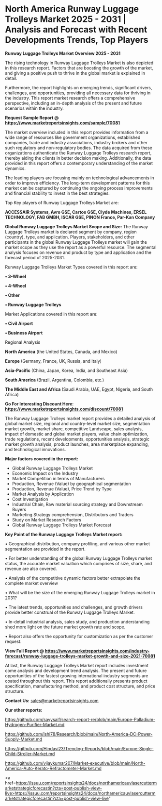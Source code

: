 # North America Runway Luggage Trolleys Market 2025 - 2031 | Analysis and Forecast with Recent Developments Trends, Top Players

<Strong> Runway Luggage Trolleys Market Overview 2025 - 2031</strong>

The rising technology in Runway Luggage Trolleys Market is also depicted in this research report. Factors that are boosting the growth of the market, and giving a positive push to thrive in the global market is explained in detail.

Furthermore, the report highlights on emerging trends, significant drivers, challenges, and opportunities, providing all necessary data for thriving in the industry. This report market research offers a comprehensive perspective, including an in-depth analysis of the present and future scenarios within the industry.

<strong>Request Sample Report @ <a href=https://www.marketreportsinsights.com/sample/70081>https://www.marketreportsinsights.com/sample/70081</a></strong>

The market overview included in this report provides information from a wide range of resources like government organizations, established companies, trade and industry associations, industry brokers and other such regulatory and non-regulatory bodies. The data acquired from these organizations authenticate the Runway Luggage Trolleys research report, thereby aiding the clients in better decision making. Additionally, the data provided in this report offers a contemporary understanding of the market dynamics.

The leading players are focusing mainly on technological advancements in order to improve efficiency. The long-term development patterns for this market can be captured by continuing the ongoing process improvements and financial stability to invest in the best strategies.

Top Key players of Runway Luggage Trolleys Market are:

<strong>ACCESSAIR Systems, Avro GSE, Cartoo GSE, Clyde Machines, ERSEL TECHNOLOGY, FAB GMBH, ISCAR GSE, PINON France, Par-Kan Company</strong>

<strong><b>Global Runway Luggage Trolleys Market Scope and Size:</b></strong>
The Runway Luggage Trolleys market is declared segment by company, region (country), type, and application. Players, stakeholders, and other participants in the global Runway Luggage Trolleys market will gain the market scope as they use the report as a powerful resource. The segmental analysis focuses on revenue and product by type and application and the forecast period of 2025-2031.

Runway Luggage Trolleys Market Types covered in this report are:

<strong>• 3-Wheel

• 4-Wheel

• Other

• Runway Luggage Trolleys</strong>

Market Applications covered in this report are:

<strong>• Civil Airport

• Business Airport</strong> 

Regional Analysis

<strong>North America</strong> (the United States, Canada, and Mexico)

<strong>Europe</strong> (Germany, France, UK, Russia, and Italy)

<strong>Asia-Pacific</strong> (China, Japan, Korea, India, and Southeast Asia)

<strong>South America</strong> (Brazil, Argentina, Colombia, etc.)

<strong>The Middle East and Africa</strong> (Saudi Arabia, UAE, Egypt, Nigeria, and South Africa)

<strong>Go For Interesting Discount Here: <a href=https://www.marketreportsinsights.com/discount/70081>https://www.marketreportsinsights.com/discount/70081</a></strong>

The Runway Luggage Trolleys market report provides a detailed analysis of global market size, regional and country-level market size, segmentation market growth, market share, competitive Landscape, sales analysis, impact of domestic and global market players, value chain optimization, trade regulations, recent developments, opportunities analysis, strategic market growth analysis, product launches, area marketplace expanding, and technological innovations.

<strong><b>Major factors covered in the report:</b></strong>
<ul>
  <li>Global Runway Luggage Trolleys Market </li>
  <li>Economic Impact on the Industry</li>
  <li>Market Competition in terms of Manufacturers</li>
  <li>Production, Revenue (Value) by geographical segmentation</li>
  <li>Production, Revenue (Value), Price Trend by Type</li>
  <li>Market Analysis by Application</li>
  <li>Cost Investigation</li>
  <li>Industrial Chain, Raw material sourcing strategy and Downstream Buyers</li>
  <li>Marketing Strategy comprehension, Distributors and Traders</li>
  <li>Study on Market Research Factors</li>
  <li>Global Runway Luggage Trolleys Market Forecast</li>
</ul>

<strong><b>Key Point of the Runway Luggage Trolleys Market report:</b></strong>

• Geographical distribution, company profiling, and various other market segmentation are provided in the report.

• For better understanding of the global Runway Luggage Trolleys market status, the accurate market valuation which comprises of size, share, and revenue are also covered.

• Analysis of the competitive dynamic factors better extrapolate the complete market overview

• What will be the size of the emerging Runway Luggage Trolleys market in 2031?

• The latest trends, opportunities and challenges, and growth drivers provide better construal of the Runway Luggage Trolleys Market.

• In-detail industrial analysis, sales study, and production understanding shed more light on the future market growth rate and scope.

• Report also offers the opportunity for customization as per the customer request.

<strong><b>View Full Report @ <a href=https://www.marketreportsinsights.com/industry-forecast/runway-luggage-trolleys-market-growth-and-size-2021-70081>https://www.marketreportsinsights.com/industry-forecast/runway-luggage-trolleys-market-growth-and-size-2021-70081</a></b></strong>


At last, the Runway Luggage Trolleys Market report includes investment come analysis and development trend analysis. The present and future opportunities of the fastest growing international industry segments are coated throughout this report. This report additionally presents product specification, manufacturing method, and product cost structure, and price structure.

<strong>Contact Us:</strong>
sales@marketreportsinsights.com

<strong>Our other reports:</strong>

<a href=https://github.com/sayysaif/search-report-re/blob/main/Europe-Palladium-Hydrogen-Purifier-Market.md>https://github.com/sayysaif/search-report-re/blob/main/Europe-Palladium-Hydrogen-Purifier-Market.md</a>

<a href=https://github.com/Ishi78/Research/blob/main/North-America-DC-Power-Supply-Market.md>https://github.com/Ishi78/Research/blob/main/North-America-DC-Power-Supply-Market.md</a>

<a href=https://github.com/Hindavi23/Trending-Reports/blob/main/Europe-Single-Child-Stroller-Market.md>https://github.com/Hindavi23/Trending-Reports/blob/main/Europe-Single-Child-Stroller-Market.md</a>

<a href=https://github.com/vijaykumar207/Market-executive/blob/main/North-America-Auto-Kerato-Refractometer-Market.md>https://github.com/vijaykumar207/Market-executive/blob/main/North-America-Auto-Kerato-Refractometer-Market.md</a>

<a href=https://issuu.com/reportsinsights24/docs/northamericauvlasercuttermarketstrategicforecastin?cta=post-publish-view-live>https://issuu.com/reportsinsights24/docs/northamericauvlasercuttermarketstrategicforecastin?cta=post-publish-view-live</a>"

